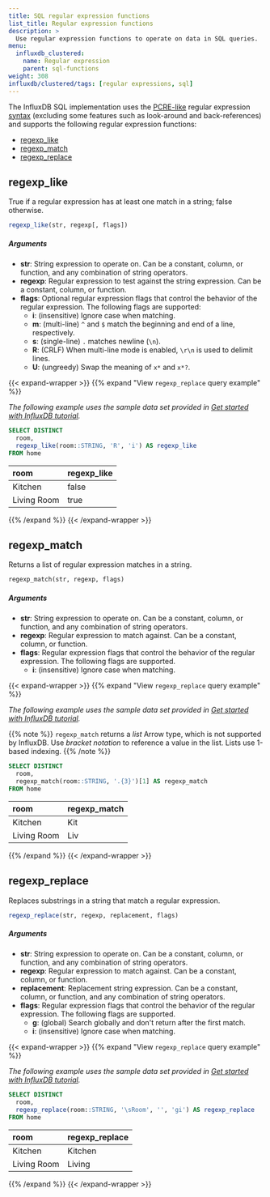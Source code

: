 ```yaml
---
title: SQL regular expression functions
list_title: Regular expression functions
description: >
  Use regular expression functions to operate on data in SQL queries.
menu:
  influxdb_clustered:
    name: Regular expression
    parent: sql-functions    
weight: 308
influxdb/clustered/tags: [regular expressions, sql]
---
```


The InfluxDB SQL implementation uses the
[PCRE-like](https://en.wikibooks.org/wiki/Regular_Expressions/Perl-Compatible_Regular_Expressions)
regular expression [syntax](https://docs.rs/regex/latest/regex/#syntax)
(excluding some features such as look-around and back-references) and supports
the following regular expression functions:

- [regexp_like](#regexp_like)
- [regexp_match](#regexp_match)
- [regexp_replace](#regexp_replace)

## regexp_like

True if a regular expression has at least one match in a string;
false otherwise.

```sql
regexp_like(str, regexp[, flags])
```

##### Arguments

- **str**: String expression to operate on.
  Can be a constant, column, or function, and any combination of string operators.
- **regexp**: Regular expression to test against the string expression.
  Can be a constant, column, or function.
- **flags**: Optional regular expression flags that control the behavior of the
  regular expression. The following flags are supported:
  - **i**: (insensitive) Ignore case when matching.
  - **m**: (multi-line) `^` and `$` match the beginning and end of a line, respectively.
  - **s**: (single-line) `.` matches newline (`\n`).
  - **R**: (CRLF) When multi-line mode is enabled, `\r\n` is used to delimit lines.
  - **U**: (ungreedy) Swap the meaning of `x*` and `x*?`.

{{< expand-wrapper >}}
{{% expand "View `regexp_replace` query example" %}}

_The following example uses the sample data set provided in
[Get started with InfluxDB tutorial](/influxdb/clustered/get-started/write/#construct-line-protocol)._

```sql
SELECT DISTINCT
  room,
  regexp_like(room::STRING, 'R', 'i') AS regexp_like
FROM home
```

| room        | regexp_like |
| :---------- | :---------- |
| Kitchen     | false       |
| Living Room | true        |

{{% /expand %}}
{{< /expand-wrapper >}}

## regexp_match

Returns a list of regular expression matches in a string.

```sql
regexp_match(str, regexp, flags)
```

##### Arguments

- **str**: String expression to operate on.
  Can be a constant, column, or function, and any combination of string operators.
- **regexp**: Regular expression to match against.
  Can be a constant, column, or function.
- **flags**: Regular expression flags that control the behavior of the
  regular expression. The following flags are supported.
  - **i**: (insensitive) Ignore case when matching.

{{< expand-wrapper >}}
{{% expand "View `regexp_replace` query example" %}}

_The following example uses the sample data set provided in
[Get started with InfluxDB tutorial](/influxdb/clustered/get-started/write/#construct-line-protocol)._

{{% note %}}
`regexp_match` returns a _list_ Arrow type, which is not supported by InfluxDB.
Use _bracket notation_ to reference a value in the list.
Lists use 1-based indexing.
{{% /note %}}

```sql
SELECT DISTINCT
  room,
  regexp_match(room::STRING, '.{3}')[1] AS regexp_match
FROM home
```

| room        | regexp_match |
| :---------- | :----------- |
| Kitchen     | Kit          |
| Living Room | Liv          |

{{% /expand %}}
{{< /expand-wrapper >}}

## regexp_replace

Replaces substrings in a string that match a regular expression.

```sql
regexp_replace(str, regexp, replacement, flags)
```

##### Arguments

- **str**: String expression to operate on.
  Can be a constant, column, or function, and any combination of string operators.
- **regexp**: Regular expression to match against.
  Can be a constant, column, or function.
- **replacement**: Replacement string expression.
  Can be a constant, column, or function, and any combination of string operators.
- **flags**: Regular expression flags that control the behavior of the
  regular expression. The following flags are supported.
  - **g**: (global) Search globally and don't return after the first match.
  - **i**: (insensitive) Ignore case when matching.

{{< expand-wrapper >}}
{{% expand "View `regexp_replace` query example" %}}

_The following example uses the sample data set provided in
[Get started with InfluxDB tutorial](/influxdb/clustered/get-started/write/#construct-line-protocol)._

```sql
SELECT DISTINCT
  room,
  regexp_replace(room::STRING, '\sRoom', '', 'gi') AS regexp_replace
FROM home
```

| room        | regexp_replace |
| :---------- | :------------- |
| Kitchen     | Kitchen        |
| Living Room | Living         |

{{% /expand %}}
{{< /expand-wrapper >}}
